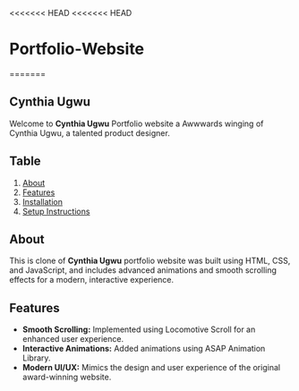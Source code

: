 <<<<<<< HEAD
<<<<<<< HEAD
# Portfolio-Website
=======
## Cynthia Ugwu
Welcome to **Cynthia Ugwu** Portfolio website a Awwwards winging of Cynthia Ugwu, a talented product designer.

## Table 
1. [About](#about)
2. [Features](#features)
3. [Installation](#installation)
4. [Setup Instructions](#SetupInstructions)

## About
This is clone of **Cynthia Ugwu** portfolio website was built using HTML, CSS, and JavaScript, and includes advanced animations and smooth scrolling effects for a modern, interactive experience.

## Features
- **Smooth Scrolling:** Implemented using Locomotive Scroll for an enhanced user experience.
- **Interactive Animations:** Added animations using ASAP Animation Library.
- **Modern UI/UX:** Mimics the design and user experience of the original award-winning website.


